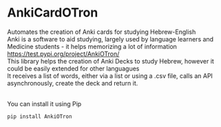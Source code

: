 # AnkiCardOTron
Automates the creation of Anki cards for studying Hebrew-English<br>
 Anki is a software to aid studying, largely used by language learners and Medicine students - it helps memorizing a lot of information<br>
https://test.pypi.org/project/AnkiOTron/
<br>
This library helps the creation of Anki Decks to study Hebrew, however it could be easily extended for other languagues<br>
It receives a list of words, either via a list or using a .csv file, calls an API asynchronously, create the deck and return it.<br>
<br>

You can install it using Pip
```py
pip install AnkiOTron
```

